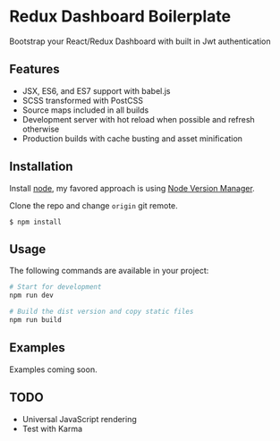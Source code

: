 Redux Dashboard Boilerplate
===============
Bootstrap your React/Redux Dashboard with built in Jwt authentication

## Features

* JSX, ES6, and ES7 support with babel.js
* SCSS transformed with PostCSS
* Source maps included in all builds
* Development server with hot reload when possible and refresh otherwise
* Production builds with cache busting and asset minification

## Installation

Install [node](http://nodejs.org/), my favored approach is using [Node Version Manager](https://github.com/creationix/nvm).

Clone the repo and change `origin` git remote.

```shell
$ npm install
```

## Usage
The following commands are available in your project:
```bash
# Start for development
npm run dev

# Build the dist version and copy static files
npm run build
```

## Examples

Examples coming soon.

## TODO
- Universal JavaScript rendering
- Test with Karma

